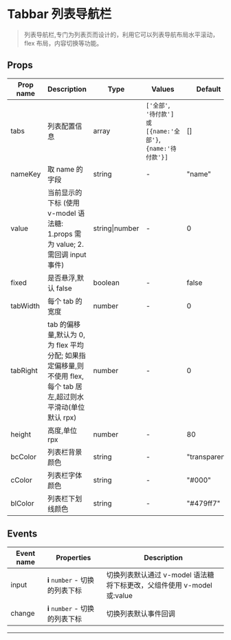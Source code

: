# Tabbar 列表导航栏

> 列表导航栏,专门为列表页而设计的，利用它可以列表导航布局水平滚动，flex 布局，内容切换等功能。

## Props

| Prop name | Description                                                                                                     | Type           | Values                                                       | Default       |
| --------- | --------------------------------------------------------------------------------------------------------------- | -------------- | ------------------------------------------------------------ | ------------- |
| tabs      | 列表配置信息                                                                                                    | array          | `['全部'`, `'待付款'] 或 [{name:'全部'}`, `{name:'待付款'}]` | []            |
| nameKey   | 取 name 的字段                                                                                                  | string         | -                                                            | "name"        |
| value     | 当前显示的下标 (使用 v-model 语法糖: 1.props 需为 value; 2.需回调 input 事件)                                   | string\|number | -                                                            | 0             |
| fixed     | 是否悬浮,默认 false                                                                                             | boolean        | -                                                            | false         |
| tabWidth  | 每个 tab 的宽度                                                                                                 | number         | -                                                            | 0             |
| tabRight  | tab 的偏移量,默认为 0,为 flex 平均分配; 如果指定偏移量,则不使用 flex,每个 tab 居左,超过则水平滑动(单位默认 rpx) | number         | -                                                            | 0             |
| height    | 高度,单位 rpx                                                                                                   | number         | -                                                            | 80            |
| bcColor   | 列表栏背景颜色                                                                                                  | string         | -                                                            | "transparent" |
| cColor    | 列表栏字体颜色                                                                                                  | string         | -                                                            | "#000"        |
| blColor   | 列表栏下划线颜色                                                                                                | string         | -                                                            | "#479ff7"     |

## Events

| Event name | Properties                      | Description                                                            |
| ---------- | ------------------------------- | ---------------------------------------------------------------------- |
| input      | **i** `number` - 切换的列表下标 | 切换列表默认通过 v-model 语法糖将下标更改，父组件使用 v-model 或:value |
| change     | **i** `number` - 切换的列表下标 | 切换列表默认事件回调                                                   |

---

<!--
 * @Author: your name
 * @Date: 2021-04-13 16:05:26
 * @LastEditTime: 2021-04-13 16:05:27
 * @LastEditors: your name
 * @Description: In User Settings Edit
 * @FilePath: \UC-font\components\uct\components\uct-button\uct-button.md
-->
